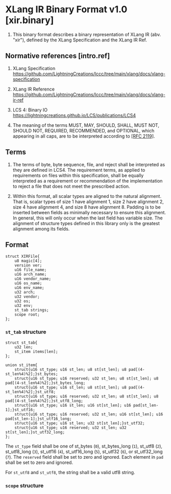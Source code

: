 # XLang IR Binary Format v1.0 [xir.binary]

1. This binary format describes a binary representation of XLang IR (abv. "xir"), defined by the XLang Specification and the XLang IR Ref.


## Normative references [intro.ref]

1. XLang Specification <https://github.com/LightningCreations/lccc/tree/main/xlang/docs/xlang-specification>

2. XLang IR Reference <https://github.com/LightningCreations/lccc/tree/main/xlang/docs/xlang-ir-ref>

3. LCS 4: Binary IO <https://lightningcreations.github.io/LCS/publications/LCS4>

4. The meaning of the terms MUST, MAY, SHOULD, SHALL, MUST NOT, SHOULD NOT, REQUIRED, RECOMMENDED, and OPTIONAL, which appearing in all caps, are to be interpreted according to [[RFC 2119]](https://tools.ietf.org/html/rfc2119). 

## Terms

1. The terms of byte, byte sequence, file, and reject shall be interpreted as they are defined in LCS4. The requirement terms, as applied to requirements on files within this specification, shall be equally interpreted as a requirement or recommendation of the implementation to reject a file that does not meet the prescribed action. 

2. Within this format, all scalar types are aligned to the natural alignment. That is, scalar types of size 1 have alignment 1, size 2 have alignment 2, size 4 have alignment 4, and size 8 have alignment 8. Padding is to be inserted between fields as minimally necessary to ensure this alignment. In general, this will only occur when the last field has variable size. The alignment of structure types defined in this library only is the greatest alignment among its fields. 

## Format

```
struct XIRFile{
    u8 magic[4];
    version ver;
    u16 file_name;
    u16 arch_name;
    u16 vendor_name;
    u16 os_name;
    u16 env_name;
    u32 arch;
    u32 vendor;
    u32 os;
    u32 env;
    st_tab strings;
    scope root;
};
```

### `st_tab` structure

```
struct st_tab{
    u32 len;
    st_item items[len];
};

union st_item{
    struct{u16 st_type; u16 st_len; u8 st[st_len]; u8 pad[(4-st_len%4)%2];}st_bytes;
    struct{u16 st_type; u16 reserved; u32 st_len; u8 st[st_len]; u8 pad[(4-st_len%4)%2];}st_bytes_long;
    struct{u16 st_type; u16 st_len; u8 st[st_len]; u8 pad[(4-st_len%4)%2];}st_utf8;
    struct{u16 st_type; u16 reserved; u32 st_len; u8 st[st_len]; u8 pad[(4-st_len%4)%2];}st_utf8_long;
    struct{u16 st_type; u16 st_len; u16 st[st_len]; u16 pad[st_len-1];}st_utf16;
    struct{u16 st_type; u16 reserved; u32 st_len; u16 st[st_len]; u16 pad[st_len-1];}st_utf16_long;
    struct{u16 st_type; u16 st_len; u32 st[st_len];}st_utf32;
    struct{u16 st_type; u16 reserved; u32 st_len; u32 st[st_len];}st_utf32_long;
};
```

The `st_type` field shall be one of st_bytes (`0`), st_bytes_long (`1`), st_utf8 (`2`), st_utf8_long (`3`), 
  st_utf16 (`4`), st_utf16_long (`5`), st_utf32 (`6`), or st_utf32_long (`7`).
The `reserved` field shall be set to zero and ignored. Each element in `pad` shall be set to zero and ignored.

For `st_utf8` and `st_utf8`, the string shall be a valid utf8 string. 

### `scope` structure


